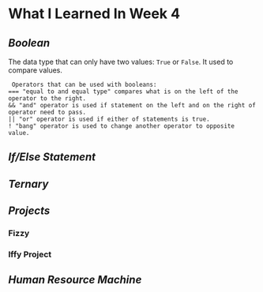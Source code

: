 # What I Learned In Week 4

## *Boolean*
The data type that can only have two values: `True` or `False`. It used to compare values.

     Operators that can be used with booleans:
    === "equal to and equal type" compares what is on the left of the operator to the right.
    && "and" operator is used if statement on the left and on the right of operator need to pass.
    || "or" operator is used if either of statements is true.
    ! "bang" operator is used to change another operator to opposite value.

## *If/Else Statement*

## *Ternary*

## *Projects*
### Fizzy

### Iffy Project

## *Human Resource Machine*